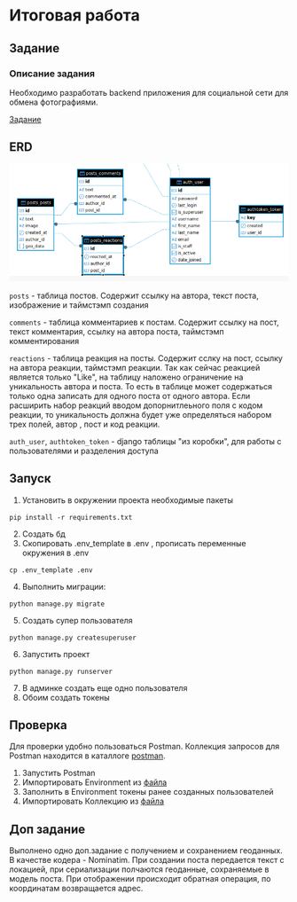 # Итоговая работа

## Задание
### Описание задания
Необходимо разработать backend приложения для социальной сети для обмена фотографиями. 

[Задание](../README.md)

## ERD
![](../erd.png)

`posts` - таблица постов. Содержит ссылку на автора, текст поста, изображение и таймстэмп создания

`comments` - таблица комментариев к постам. Содержит ссылку на пост, текст комментария, ссылку на автора поста, таймстэмп комментирования

`reactions` - таблица реакция на посты. Содержит сслку на пост, ссылку на автора реакции, таймстэмп реакции.
    Так как сейчас реакцией является только "Like", на таблицу наложено ограничение на уникальность автора и поста. То есть в таблице может содержаться только одна записать для одного поста от одного автора.
    Если расширить набор реакций вводом допорнитлеьного поля с кодом реакции, то уникальность должна будет уже определяться набором трех полей, автор , пост и код реакции.

`auth_user`, `authtoken_token` - django таблицы "из коробки", для работы с пользователями и разделения доступа


## Запуск
1. Установить в окружении проекта необходимые пакеты
```commandline
pip install -r requirements.txt
```
2. Создать бд
3. Скопировать .env_template в .env , прописать переменные окружения в .env
```commandline
cp .env_template .env
```
4. Выполнить миграции:
```commandline
python manage.py migrate
```
5. Создать супер пользователя
```commandline
python manage.py createsuperuser
```
6. Запустить проект
```commandline
python manage.py runserver
```
7. В админке создать еще одно пользователя
8. Обоим создать токены


## Проверка
Для проверки удобно пользоваться Postman.
Коллекция запросов для Postman находится в каталлоге [postman](../postman). 

1. Запустить Postman
2. Импортировать Environment из [файла](../postman/Posts-DRF.postman_environment.json)
3. Заполнить в Environment токены ранее созданных пользователей
4. Импортировать Коллекцию из [файла](../postman/Posts-DRF.postman_collection.json)

## Доп задание 
Выполнено одно доп.задание с получением и сохранением геоданных. 
В качестве кодера - Nominatim.
При создании поста передается текст с локацией, при сериализации  полчаются геоданные, сохраняемые в 
модель поста. При отображении происходит обратная операция, по координатам возвращается адрес.


